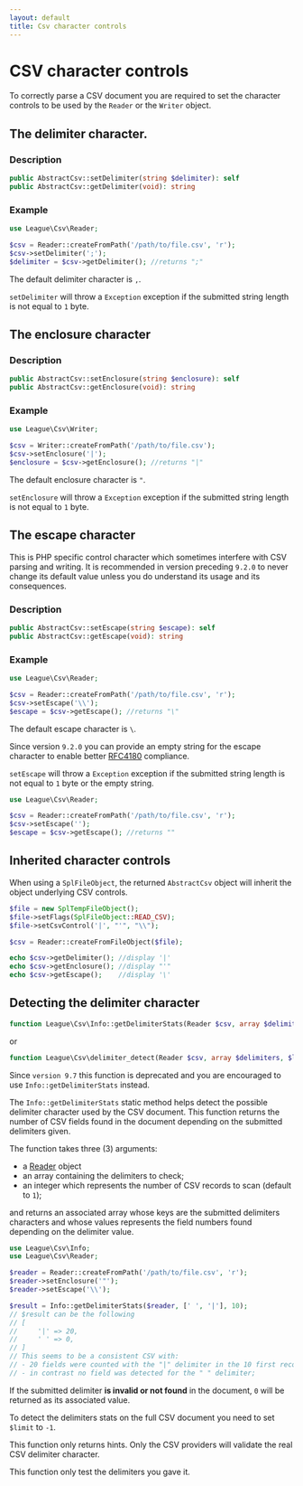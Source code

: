 ```yaml
---
layout: default
title: Csv character controls
---
```


# CSV character controls

To correctly parse a CSV document you are required to set the character controls to be used by the `Reader` or the `Writer` object.

## The delimiter character.

### Description

~~~php
public AbstractCsv::setDelimiter(string $delimiter): self
public AbstractCsv::getDelimiter(void): string
~~~

### Example

~~~php
use League\Csv\Reader;

$csv = Reader::createFromPath('/path/to/file.csv', 'r');
$csv->setDelimiter(';');
$delimiter = $csv->getDelimiter(); //returns ";"
~~~

<p class="message-info">The default delimiter character is <code>,</code>.</p>

<p class="message-warning"><code>setDelimiter</code> will throw a <code>Exception</code> exception if the submitted string length is not equal to <code>1</code> byte.</p>

## The enclosure character

### Description

~~~php
public AbstractCsv::setEnclosure(string $enclosure): self
public AbstractCsv::getEnclosure(void): string
~~~

### Example

~~~php
use League\Csv\Writer;

$csv = Writer::createFromPath('/path/to/file.csv');
$csv->setEnclosure('|');
$enclosure = $csv->getEnclosure(); //returns "|"
~~~

<p class="message-info">The default enclosure character is <code>"</code>.</p>

<p class="message-warning"><code>setEnclosure</code> will throw a <code>Exception</code> exception if the submitted string length is not equal to <code>1</code> byte.</p>

## The escape character

This is PHP specific control character which sometimes interfere with CSV parsing and writing. It is recommended in version preceding `9.2.0` to never change its default value unless you do understand its usage and its consequences.

### Description

~~~php
public AbstractCsv::setEscape(string $escape): self
public AbstractCsv::getEscape(void): string
~~~

### Example

~~~php
use League\Csv\Reader;

$csv = Reader::createFromPath('/path/to/file.csv', 'r');
$csv->setEscape('\\');
$escape = $csv->getEscape(); //returns "\"
~~~

<p class="message-info">The default escape character is <code>\</code>.</p>

<p class="message-notice">Since version <code>9.2.0</code> you can provide an empty string for the escape character to enable better <a href="https://tools.ietf.org/html/rfc4180">RFC4180</a> compliance.</p>

<p class="message-warning"><code>setEscape</code> will throw a <code>Exception</code> exception if the submitted string length is not equal to <code>1</code> byte or the empty string.</p>

~~~php
use League\Csv\Reader;

$csv = Reader::createFromPath('/path/to/file.csv', 'r');
$csv->setEscape('');
$escape = $csv->getEscape(); //returns ""
~~~

## Inherited character controls

When using a `SplFileObject`, the returned `AbstractCsv` object will inherit the object underlying CSV controls.

~~~php
$file = new SplTempFileObject();
$file->setFlags(SplFileObject::READ_CSV);
$file->setCsvControl('|', "'", "\\");

$csv = Reader::createFromFileObject($file);

echo $csv->getDelimiter(); //display '|'
echo $csv->getEnclosure(); //display "'"
echo $csv->getEscape();    //display '\'
~~~

## Detecting the delimiter character

~~~php
function League\Csv\Info::getDelimiterStats(Reader $csv, array $delimiters, $limit = 1): array
~~~

or

~~~php
function League\Csv\delimiter_detect(Reader $csv, array $delimiters, $limit = 1): array
~~~

<p class="message-warning">Since <code>version 9.7</code> this function is deprecated and you are encouraged to use <code>Info::getDelimiterStats</code> instead.</p>

The `Info::getDelimiterStats` static method helps detect the possible delimiter character used by the CSV document. This function returns the number of CSV fields found in the document depending on the submitted delimiters given.

The function takes three (3) arguments:

* a [Reader](/9.0/reader/) object
* an array containing the delimiters to check;
* an integer which represents the number of CSV records to scan (default to `1`);

and returns an associated array whose keys are the submitted delimiters characters and whose values represents the field numbers found depending on the delimiter value.

~~~php
use League\Csv\Info;
use League\Csv\Reader;

$reader = Reader::createFromPath('/path/to/file.csv', 'r');
$reader->setEnclosure('"');
$reader->setEscape('\\');

$result = Info::getDelimiterStats($reader, [' ', '|'], 10);
// $result can be the following
// [
//     '|' => 20,
//     ' ' => 0,
// ]
// This seems to be a consistent CSV with:
// - 20 fields were counted with the "|" delimiter in the 10 first records;
// - in contrast no field was detected for the " " delimiter;
~~~
If the submitted delimiter **is invalid or not found** in the document, `0` will be returned as its associated value.

<p class="message-info">To detect the delimiters stats on the full CSV document you need to set <code>$limit</code> to <code>-1</code>.</p>
<p class="message-notice">This function only returns hints. Only the CSV providers will validate the real CSV delimiter character.</p>
<p class="message-warning">This function only test the delimiters you gave it.</p>
